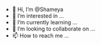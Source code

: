 - 👋 Hi, I’m @Shameya
- 👀 I’m interested in ...
- 🌱 I’m currently learning ...
- 💞️ I’m looking to collaborate on ...
- 📫 How to reach me ...

<!---
Shameya/Shameya is a ✨ special ✨ repository because its `README.md` (this file) appears on your GitHub profile.
You can click the Preview link to take a look at your changes.
--->
